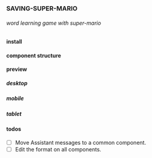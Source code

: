 ### SAVING-SUPER-MARIO
###### word learning game with super-mario

#### install

#### component structure

#### preview
##### desktop
##### mobile
##### tablet

#### todos

- [ ] Move Assistant messages to a common component.
- [ ] Edit the format on all components.
